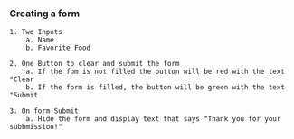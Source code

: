 ### Creating a form

    1. Two Inputs
        a. Name
        b. Favorite Food

    2. One Button to clear and submit the form
        a. If the fom is not filled the button will be red with the text "Clear
        b. If the form is filled, the button will be green with the text "Submit

    3. On form Submit
        a. Hide the form and display text that says "Thank you for your subbmission!"